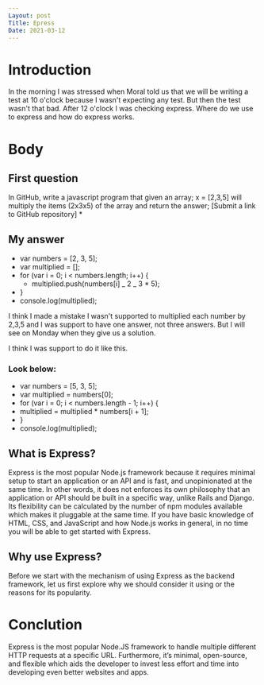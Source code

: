 ```yaml
---
Layout: post
Title: Epress
Date: 2021-03-12
---
```


# Introduction

In the morning I was stressed when Moral told us that we will be writing a test at 10 o'clock because I wasn't expecting any test. But then the test wasn't that bad. After 12 o'clock I was checking express. Where do we use to express and how do express works.

# Body

## First question

In GitHub, write a javascript program that given an array; x = [2,3,5] will multiply the items (2x3x5) of the array and return the answer; [Submit a link to GitHub repository] \*

## My answer

- var numbers = [2, 3, 5];
- var multiplied = [];
- for (var i = 0; i < numbers.length; i++) {
  - multiplied.push(numbers[i] _ 2 _ 3 \* 5);
- }
- console.log(multiplied);

I think I made a mistake I wasn't supported to multiplied each number by 2,3,5 and I was support to have one answer, not three answers. But I will see on Monday when they give us a solution.

I think I was support to do it like this.

### Look below:

- var numbers = [5, 3, 5];
- var multiplied = numbers[0];
- for (var i = 0; i < numbers.length - 1; i++) {
- multiplied = multiplied \* numbers[i + 1];
- }
- console.log(multiplied);

## What is Express?

Express is the most popular Node.js framework because it requires minimal setup to start an application or an API and is fast, and unopinionated at the same time. In other words, it does not enforces its own philosophy that an application or API should be built in a specific way, unlike Rails and Django. Its flexibility can be calculated by the number of npm modules available which makes it pluggable at the same time. If you have basic knowledge of HTML, CSS, and JavaScript and how Node.js works in general, in no time you will be able to get started with Express.

## Why use Express?

Before we start with the mechanism of using Express as the backend framework, let us first explore why we should consider it using or the reasons for its popularity.

# Conclution

Express is the most popular Node.JS framework to handle multiple different HTTP requests at a specific URL. Furthermore, it’s minimal, open-source, and flexible which aids the developer to invest less effort and time into developing even better websites and apps.
